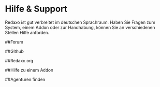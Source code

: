 # Hilfe & Support

Redaxo ist gut verbreitet im deutschen Sprachraum. Haben Sie Fragen zum System, einem Addon oder zur Handhabung, können Sie an verschiedenen Stellen Hilfe anforden.

##Forum

##Github

##Redaxo.org

##Hilfe zu einem Addon

##Agenturen finden

